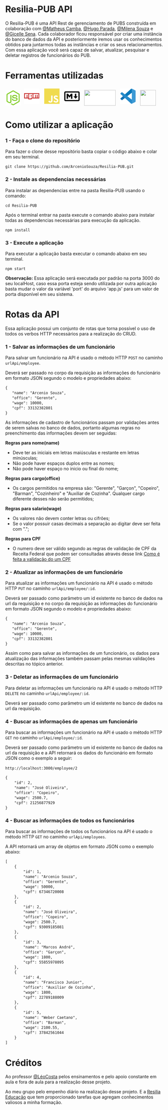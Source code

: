 # Resilia-PUB API

O Resilia-PUB é uma API Rest de gerenciamento de PUBS construída em colaboração com [@Matheus Camba](https://github.com/MatheusCamba), [@Hugo Parada](https://github.com/haparada9), [@Milena Souza](https://github.com/Milena2712) e [@Gicelle Sena](https://github.com/Gicelle-sena). Cada colaborador ficou responsável por criar uma instância do banco de dados da API e posteriormente iremos usar os conhecimentos obtidos para juntarmos todas as instâncias e criar os seus relacionamentos. Com essa aplicação você será capaz de salvar, atualizar, pesquisar e deletar registros de funcionários do PUB. 

# Ferramentas utilizadas

<div>
   <img width='50px' height='50px' src='https://raw.githubusercontent.com/devicons/devicon/2ae2a900d2f041da66e950e4d48052658d850630/icons/nodejs/nodejs-original.svg'>
   <img width='50px' height='50px' style="margin: 5px" src='https://raw.githubusercontent.com/devicons/devicon/2ae2a900d2f041da66e950e4d48052658d850630/icons/npm/npm-original-wordmark.svg'>
   <img width='50px' height='50px' style="margin: 5px" src='https://raw.githubusercontent.com/devicons/devicon/master/icons/javascript/javascript-plain.svg'>
   <img width='50px' height='50px' style="background-color: #FFF; margin: 5px" src='https://raw.githubusercontent.com/devicons/devicon/2ae2a900d2f041da66e950e4d48052658d850630/icons/markdown/markdown-original.svg'>
   <img width='100px' height='50px' style="background-color: #FFF; margin: 5px" src='https://upload.wikimedia.org/wikipedia/commons/thumb/3/38/SQLite370.svg/382px-SQLite370.svg.png'>
   <img width='50px' height='50px' style="margin: 5px" src='https://raw.githubusercontent.com/devicons/devicon/2ae2a900d2f041da66e950e4d48052658d850630/icons/vscode/vscode-original.svg'>
   <img width='50px' height='50px' style="margin: 5px" src='https://cdn.freelogovectors.net/wp-content/uploads/2020/12/postman-logo.png'>
</div>


# Como utilizar a aplicação

### **1 - Faça o clone do repositório**

Para fazer o clone desse repositório basta copiar o código abaixo e colar em seu terminal.
```
git clone https://github.com/ArcenioSouza/Resilia-PUB.git
```

### **2 - Instale as dependencias necessárias**

Para instalar as dependencias entre na pasta Resilia-PUB usando o comando:
```
cd Resilia-PUB
```
Após o terminal entrar na pasta execute o comando abaixo para instalar todas as dependencias necessárias para execução da aplicação.
```
npm install
```

### **3 - Execute a aplicação**

Para executar a aplicação basta executar o comando abaixo em seu terminal.
```
npm start
```
**Observação:** Essa aplicação será executada por padrão na porta 3000 do seu localHost, caso essa porta esteja sendo utilizada por outra aplicação basta mudar o valor da variável 'port' do arquivo 'app.js' para um valor de porta disponível em seu sistema.

# Rotas da API

Essa aplicação possui um conjunto de rotas que torna possível o uso de todos os verbos HTTP necessários para a realização do CRUD.

### **1 - Salvar as informações de um funcionário**

Para salvar um funcionário na API é usado o método HTTP `POST` no caminho `urlApi/employee`.

Deverá ser passado no corpo da requisição as informações do funcionário em formato JSON segundo o modelo e propriedades abaixo:
```
{
   "name": "Arcenio Souza",
   "office": "Gerente",
   "wage": 10000,
   "cpf": 33132382801
}
``` 
As informações de cadastro de funcionários passam por validações antes de serem salvas no banco de dados, portanto algumas regras no preenchimento das informações devem ser seguidas:

**Regras para nome(name)**
- Deve ter as iniciais em letras maiúsculas e restante em letras minúsculas;
- Não pode haver espaços duplos entre as nomes;
- Não pode haver espaço no inicio ou final do nome;

**Regras para cargo(office)**
- Os cargos permitidos na empresa são: "Gerente", "Garçon", "Copeiro", "Barman", "Cozinheiro" e "Auxiliar de Cozinha". Qualquer cargo diferente desses não serão permitidos;

**Regras para salario(wage)**
- Os valores não devem conter letras ou cifrões;
- Se o valor possuir casas decimais a separação ao digitar deve ser feita com ".";

**Regras para CPF**
- O numero deve ser válido segundo as regras de validação de CPF da Receita Federal que podem ser consultadas através desse link [Como é feita a validação do um CPF](https://www.calculadorafacil.com.br/computacao/validar-cpf)


### **2 - Atualizar as informações de um funcionário**

Para atualizar as informações um funcionário na API é usado o método HTTP `PUT` no caminho `urlApi/employee/:id`.

Deverá ser passado como parâmetro um id existente no banco de dados na url da requisição e no corpo da requisição as informações do funcionário em formato JSON segundo o modelo e propriedades abaixo:
```
{
   "name": "Arcenio Souza",
   "office": "Gerente",
   "wage": 10000,
   "cpf": 33132382801
}
``` 
Assim como para salvar as informações de um funcionário, os dados para atualização das informações também passam pelas mesmas validações descritas no tópico anterior.

### **3 - Deletar as informações de um funcionário**

Para deletar as informações um funcionário na API é usado o método HTTP `DELETE` no caminho `urlApi/employee/:id`.

Deverá ser passado como parâmetro um id existente no banco de dados na url da requisição.

### **4 - Buscar as informações de apenas um funcionário**

Para buscar as informações um funcionário na API é usado o método HTTP `GET` no caminho `urlApi/employee/:id`.

Deverá ser passado como parâmetro um id existente no banco de dados na url da requisição e a API retornará os dados do funcionário em formato JSON como o exemplo a seguir:

`http://localhost:3000/employee/2`
```
{
    "id": 2,
    "name": "José Oliveira",
    "office": "Copeiro",
    "wage": 2500.7,
    "cpf": 21256877929
}
```

### **4 - Buscar as informações de todos os funcionários**

Para buscar as informações de todos os funcionários na API é usado o método HTTP `GET` no caminho `urlApi/employees`.

A API retornará um array de objetos em formato JSON como o exemplo abaixo:
```
[
    {
        "id": 1,
        "name": "Arcenio Souza",
        "office": "Gerente",
        "wage": 50000,
        "cpf": 67346720008
    },
    {
        "id": 2,
        "name": "José Oliveira",
        "office": "Copeiro",
        "wage": 2500.7,
        "cpf": 93009185081
    },
    {
        "id": 3,
        "name": "Marcos André",
        "office": "Garçon",
        "wage": 1800,
        "cpf": 55855978095
    },
    {
        "id": 4,
        "name": "Francisco Junior",
        "office": "Auxiliar de Cozinha",
        "wage": 1800,
        "cpf": 22789188009
    },
    {
        "id": 5,
        "name": "Weber Caetano",
        "office": "Barman",
        "wage": 2100.55,
        "cpf": 37842561044
    }
]
```

# Créditos

Ao professor [@LéoCosta](https://github.com/LeoCosta-dev) pelos ensinamentos e pelo apoio constante em aula e fora de aula para a realização desse projeto.

Ao meu grupo pelo empenho diário na realização desse projeto. E a [Resilia Educação](https://www.resilia.com.br/) que tem proporcionado tarefas que agregam conhecimentos valiosos a minha formação.
